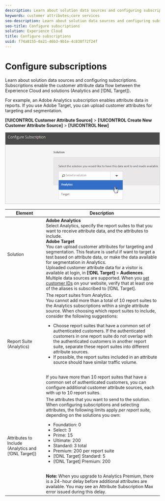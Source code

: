```yaml
---
description: Learn about solution data sources and configuring subscriptions. Subscriptions enable the customer attribute data flow between the Experience Cloud and solutions (Analytics and Target).
keywords: customer attributes;core services
seo-description: Learn about solution data sources and configuring subscriptions. Subscriptions enable the customer attribute data flow between the Experience Cloud and solutions (Analytics and Target).
seo-title: Configure subscriptions
solution: Experience Cloud
title: Configure subscriptions
uuid: f74a8155-0a21-46b3-9b1e-4c838f72f24f
---
```


# Configure subscriptions

Learn about solution data sources and configuring subscriptions. Subscriptions enable the customer attribute data flow between the Experience Cloud and solutions (Analytics and [!DNL Target]).

For example, an Adobe Analytics subscription enables attribute data in reports. If you use Adobe Target, you can upload customer attributes for targeting and segmentation. 

**[!UICONTROL Customer Attribute Source]** > **[!UICONTROL Create New Customer Attribute Source]** > **[!UICONTROL New]** 

![](assets/configure_subscription_page.png) 

| Element | Description |
|--- |--- |
|Solution|**Adobe Analytics**<br>Select Analytics, specify the report suites to that you want to receive attribute data, and the attributes to include.<br>**Adobe Target**<br>You can upload customer attributes for targeting and segmentation. This feature is useful if want to target a test based on attribute data, or make the data available for segmentation in Analytics.<br>Uploaded customer attribute data for a visitor is available at login, in **[!DNL Target]** > **Audiences**.<br>Multiple data sources are supported. When you  [set customer IDs](../core-services/core-services.md) on your website, verify that at least one of the aliases is subscribed to [!DNL Target].|
|Report Suite (Analytics)|The report suites from Analytics.<br>You cannot add more than a total of 10 report suites to the Analytics subscriptions within a single attribute source. When choosing which report suites to include, consider the following suggestions:<ul><li>Choose report suites that have a common set of authenticated customers. If the authenticated customers in one report suite do not overlap with the authenticated customers in another report suite, separate these report suites into different attribute sources.</li><li>If possible, the report suites included in an attribute source should have similar traffic volume.</li></ul><br>If you have more than 10 report suites that have a common set of authenticated customers, you can configure additional customer attribute sources, each with up to 10 report suites.|
|Attributes to Include (Analytics and [!DNL Target])|The attributes that you want to send to the solution. <br>When configuring subscriptions and selecting attributes, the following limits apply _per report suite,_ depending on the solutions you own:<ul><li>Foundation: 0</li><li>Select: 3</li><li>Prime: 15</li><li>Ultimate: 200</li><li>Standard: 3 total</li><li>Premium: 200 per report suite</li><li>[!DNL Target] Standard: 5</li><li>[!DNL Target] Premium: 200</li></ul><br>**Note:** When you upgrade to Analytics Premium, there is a 24-hour delay before additional attributes are available. You may see an Attribute Subscription Max error issued during this delay.|
